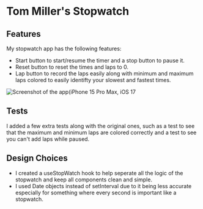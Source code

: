 # Tom Miller's Stopwatch

## Features

My stopwatch app has the following features:
- Start button to start/resume the timer and a stop button to pause it.
- Reset button to reset the times and laps to 0.
- Lap button to record the laps easily along with minimum and maximum laps colored to easily identifty your slowest and fastest times.


![Screenshot of the app(iPhone 15 Pro Max, iOS 17](https://github.com/HamsterStack/eng-intern-assessment-react-native/assets/108938294/ec6437af-67e9-44c8-86ff-8c4db29518da)


## Tests

I added a few extra tests along with the original ones, such as a test to see that the maximum and minimum laps are colored correctly
and a test to see you can't add laps while paused.

## Design Choices

- I created a useStopWatch hook to help seperate all the logic of the stopwatch and keep all components clean and simple.
- I used Date objects instead of setInterval due to it being less accurate especially for something where every second is important like a stopwatch.
